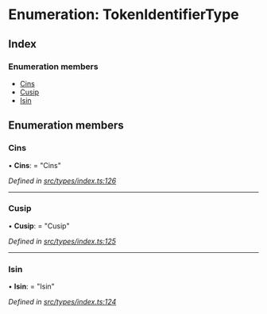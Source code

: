 # Enumeration: TokenIdentifierType

## Index

### Enumeration members

* [Cins](types.tokenidentifiertype.md#cins)
* [Cusip](types.tokenidentifiertype.md#cusip)
* [Isin](types.tokenidentifiertype.md#isin)

## Enumeration members

###  Cins

• **Cins**: = "Cins"

*Defined in [src/types/index.ts:126](https://github.com/PolymathNetwork/polymesh-sdk/blob/6d34df1/src/types/index.ts#L126)*

___

###  Cusip

• **Cusip**: = "Cusip"

*Defined in [src/types/index.ts:125](https://github.com/PolymathNetwork/polymesh-sdk/blob/6d34df1/src/types/index.ts#L125)*

___

###  Isin

• **Isin**: = "Isin"

*Defined in [src/types/index.ts:124](https://github.com/PolymathNetwork/polymesh-sdk/blob/6d34df1/src/types/index.ts#L124)*
